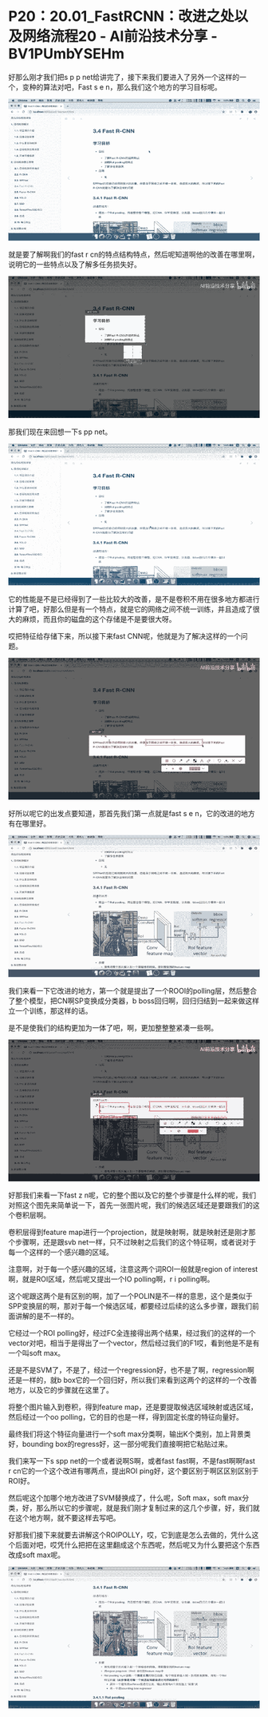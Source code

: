 # P20：20.01_FastRCNN：改进之处以及网络流程20 - AI前沿技术分享 - BV1PUmbYSEHm

好那么刚才我们把s p p net给讲完了，接下来我们要进入了另外一个这样的一个，变种的算法对吧，Fast s e n，那么我们这个地方的学习目标呢。



![](img/1578e1b4a594246f292f7206619deb6c_1.png)

就是要了解啊我们的fast r cn的特点结构特点，然后呢知道啊他的改善在哪里啊，说明它的一些特点以及了解多任务损失好。



![](img/1578e1b4a594246f292f7206619deb6c_3.png)

那我们现在来回想一下s pp net。

![](img/1578e1b4a594246f292f7206619deb6c_5.png)

它的性能是不是已经得到了一些比较大的改善，是不是卷积不用在很多地方都进行计算了吧，好那么但是有一个特点，就是它的网络之间不统一训练，并且造成了很大的麻烦，而且你的磁盘的这个存储是不是要很大呀。

哎把特征给存储下来，所以接下来fast CNN呢，他就是为了解决这样的一个问题。

![](img/1578e1b4a594246f292f7206619deb6c_7.png)

好所以呢它的出发点要知道，那首先我们第一点就是fast s e n，它的改进的地方有在哪里好。

![](img/1578e1b4a594246f292f7206619deb6c_9.png)

我们来看一下它改进的地方，第一个就是提出了一个ROOI的polling层，然后整合了整个模型，把CN啊SP变换成分类器，b boss回归啊，回归归结到一起来做这样立一个训练，那这样的话。

是不是使我们的结构更加为一体了吧，啊，更加整整整紧凑一些啊。

![](img/1578e1b4a594246f292f7206619deb6c_11.png)

好那我们来看一下fast z n呢，它的整个图以及它的整个步骤是什么样的呢，我们对照这个图先来简单说一下，首先一张图片呢，我们的候选区域还是要跟我们的这个卷积层啊。

卷积层得到feature map进行一个projection，就是映射啊，就是映射还是刚才那个步骤啊，还是跟svb net一样，只不过映射之后我们的这个特征啊，或者说对于每一个这样的一个感兴趣的区域。

注意啊，对于每一个感兴趣的区域，注意这两个词ROI一般就是region of interest啊，就是ROI区域，然后呢又提出一个IO polling啊，r i polling啊。

这个呢跟这两个是有区别的啊，加了一个POLIN是不一样的意思，这个是类似于SPP变换层的啊，那对于每一个候选区域，都要经过后续的这么多步骤，跟我们前面讲解的是不一样的。

它经过一个ROI polling好，经过FC全连接得出两个结果，经过我们的这样的一个vector对吧，相当于是得出了一个vector，然后经过我们的F1哎，看到他是不是有一个叫soft max。

还是不是SVM了，不是了，经过一个regression好，也不是了啊，regression啊还是一样的，就b box它的一个回归好，所以我们来看到这两个的这样的一个改善地方，以及它的步骤就在这里了。

将整个图片输入到卷积，得到feature map，还是要提取候选区域映射或选区域，然后经过一个oo polling，它的目的也是一样，得到固定长度的特征向量好。

最终我们将这个特征向量进行一个soft max分类啊，输出K个类别，加上背景类好，bounding box的regress好，这一部分呢我们直接啊把它粘贴过来。

我们来写一下s spp net的一个或者说啊S啊，或者fast fast啊，不是fast啊啊fast r cn它的一个这个改进有哪两点，提出ROI ping好，这个要区别于啊区区别区别于ROI好。

然后呢这个加哪个地方改进了SVM替换成了，什么呢，Soft max，soft max分类，好，那么所以它的步骤呢，就是我们刚才复制过来的这几个步骤，好，我们就在这个地方啊，就不要这样去写吧。

好那我们接下来就要去讲解这个ROIPOLLY，哎，它到底是怎么去做的，凭什么这个后面对吧，哎凭什么把把在这里翻成这个东西呢，然后呢又为什么要把这个东西改成soft max呢。



![](img/1578e1b4a594246f292f7206619deb6c_13.png)
